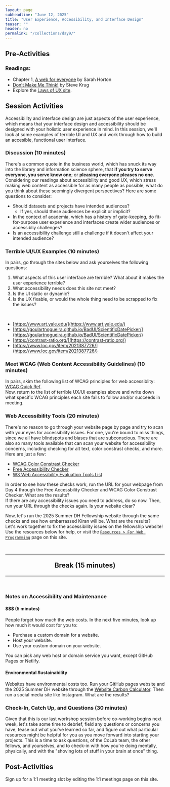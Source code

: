 ```yaml
---
layout: page
subheadline: "June 12, 2025"
title: "User Experience, Accessibility, and Interface Design"
teaser: ""
header: no
permalink: "/collections/day9/"
---
```

## Pre-Activities
### Readings:
- Chapter 1, [A web for everyone](https://catalog.library.cornell.edu/catalog/8412382) by Sarah Horton
- [Don’t Make Me Think!](https://catalog.library.cornell.edu/catalog/15141712) by Steve Krug
- Explore the [Laws of UX site](https://lawsofux.com/).

## Session Activities
Accessibility and interface design are just aspects of the user experience, which means that your interface design and accessibility should be designed with your holistic user experience in mind. In this session, we'll look at some examples of terrible UI and UX and work through how to build an accesible, functional user interface.

### Discussion (10 minutes)
There's a common quote in the business world, which has snuck its way into the library and information science sphere, that **if you try to serve everyone, you serve know one**; or **pleasing everyone pleases no one**. Considering our readings about accessibility and good UX, which stress making web content as accessible for as many people as possible, what do you think about these seemingly divergent perspectives? Here are some questions to consider:
* Should datasets and projects have intended audiences?
  * If yes, should these audiences be explicit or implicit?
* In the context of academia, which has a history of gate-keeping, do fit-for-purpose user experience and interfaces create wider audiences or accessibliy challenges?
* Is an accessibility challenge still a challenge if it doesn't affect your intended audience?

### Terrible UI/UX Examples (10 minutes)
In pairs, go through the sites below and ask yourselves the following questions:
1. What aspects of this user interface are terrible? What about it makes the user experience terrible?
2. What accessibility needs does this site not meet?
3. Is the UI static or dynamic?
4. Is the UX fixable, or would the whole thing need to be scrapped to fix the issues?
   
<br>

* [https://www.art.yale.edu/](https://www.art.yale.edu/)
* [https://goulartnogueira.github.io/BadUI/ScientificDatePicker/](https://goulartnogueira.github.io/BadUI/ScientificDatePicker/)
* [https://contrast-ratio.org/](https://contrast-ratio.org/)
* [https://www.loc.gov/item/2021387726/](https://www.loc.gov/item/2021387726/)


### Meet WCAG (Web Content Accessibility Guidelines) (10 minutes)
In pairs, skim the following list of WCAG principles for web accessiblity: [WCAG Quick Ref](https://www.w3.org/WAI/WCAG22/quickref/).
<br>
Now, return to the list of terrible UX/UI examples above and write down what specific WCAG principles each site fails to follow and/or succeeds in meeting.

### Web Accessibility Tools (20 minutes)
There's no reason to go through your website page by page and try to scan with your eyes for accessibility issues. For one, you're bound to miss things, since we all have blindspots and biases that are subconscious. There are also so many tools available that can scan your website for accessibility concerns, including checking for alt text, color constrast checks, and more. Here are just a few:
* [WCAG Color Constrast Checker](https://www.skynettechnologies.com/color-contrast-checker)
* [Free Accessibility Checker](https://www.skynettechnologies.com/accessibility-checker)
* [W3 Web Accessibility Evaluation Tools List](https://www.w3.org/WAI/test-evaluate/tools/list/)

In order to see how these checks work, run the URL for your webpage from Day 4 through the Free Accessbility Checker and WCAG Color Constrast Checker. What are the results? <br>
If there are any accessibility issues you need to address, do so now. Then, run your URL through the checks again. Is your website clear? <br>

Now, let's run the 2025 Summer DH Fellowship website through the same checks and see how embarrassed Kiran will be. What are the results? <br>
Let's work together to fix the accessibility issues on the fellowship website! Use the resources below for help, or visit the [`Resources > For Web Programming`](https://cornell-colab.github.io/2025-SummerDH/web-programming-resources/) page on this site.

<br>
<hr>

<p style="font-weight:bold; font-size:16pt; text-align:center;"> Break (15 minutes) </p>

<hr>
<br>


### Notes on Accessibility and Maintenance
#### $$$ (5 minutes)
People forget how much the web costs. In the next five minutes, look up how much it would cost for you to:
* Purchase a custom domain for a website.
* Host your website.
* Use your custom domain on your website.

You can pick any web host or domain service you want, except GitHub Pages or Netlify.

#### Environmental Sustainability
Websites have environmental costs too. Run your GitHub pages website and the 2025 Summer DH website through the [Website Carbon Calculator](https://www.websitecarbon.com/). Then run a social media site like Instagram. What are the results?

### Check-In, Catch Up, and Questions (30 minutes)
Given that this is our last workshop session before co-working begins next week, let's take some time to debrief, field any questions or concerns you have, tease out what you've learned so far, and figure out what particular resources might be helpful for you as you move forward into starting your projects. This is a time to ask questions, of the CoLab team, the other fellows, and yourselves, and to check-in with how you're doing mentally, physically, and with the "shoving lots of stuff in your brain at once" thing. 

## Post-Activities
Sign up for a 1:1 meeting slot by editing the 1:1 meetings page on this site.
